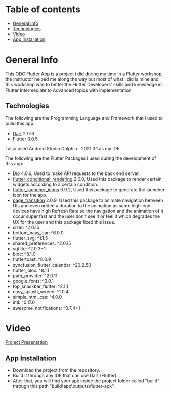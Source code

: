 # Table of contents

  *  [General Info](#general-info)
  *  [Technologies](#technologies)
  *  [Video](#screenshots)
  *  [App Installation](#app-installation)

# General Info

This ODC Flutter App is a project i did during my time in a Flutter workshop, the instructor helped me along the way but most of what i did is mine and this workshop was to better the Flutter Developers' skills and knowledge in Flutter Intermediate to Advanced topics with implementation.

## Technologies

The following are the Programming Language and Framework that I used to build this app:
   * [Dart](https://dart.dev/get-dart) 2.17.6 
   * [Flutter](https://docs.flutter.dev/get-started/install) 3.0.5

I also used Android Studio Dolphin | 2021.3.1 as my IDE   

The following are the Flutter Packages I used during the development of this app:
   * [Dio](https://pub.dev/packages/http) 4.0.6, Used to make API requests to the back end server.
   * [flutter_conditional_rendering](https://pub.dev/packages/flutter_conditional_rendering) 2.0.0, Used this package to render certain widgets according to a certain condition.
   * [flutter_launcher_icons](https://pub.dev/packages/flutter_launcher_icons) 0.9.2, Used this package to generate the launcher icon for the app.
   * [page_transition](https://pub.dev/packages/page_transition) 2.0.9, Used this package to animate navigation between UIs and even added a duration to the animation as some high-end devices have high Refresh Rate so the navigation and the animation of it occur super fast and the user don't see it or feel it which degrades the UX for the user and this package fixed this issue.
   * sizer: ^2.0.15
   * bottom_navy_bar: ^6.0.0
   * flutter_svg: ^1.1.5
   * shared_preferences: ^2.0.15
   * sqflite: ^2.0.3+1
   * bloc: ^8.1.0
   * fluttertoast: ^8.0.9
   * syncfusion_flutter_calendar: ^20.2.50
   * flutter_bloc: ^8.1.1
   * path_provider: ^2.0.11
   * google_fonts: ^3.0.1
   * top_snackbar_flutter: ^2.1.1
   * easy_splash_screen: ^1.0.4
   * simple_html_css: ^4.0.0
   * intl: ^0.17.0
   * awesome_notifications: ^0.7.4+1
   
# Video

[Project Presentation](https://drive.google.com/file/d/1oebtmg2rnJx69B8_HjqTfPDiy5EaW1px/view?usp=share_link)

## App Installation

 * Download the project from the repository.
 * Build it through any IDE that can use Dart (Flutter).
 * After that, you will find your apk inside the project folder called "build" through this path "build\app\outputs\flutter-apk".
